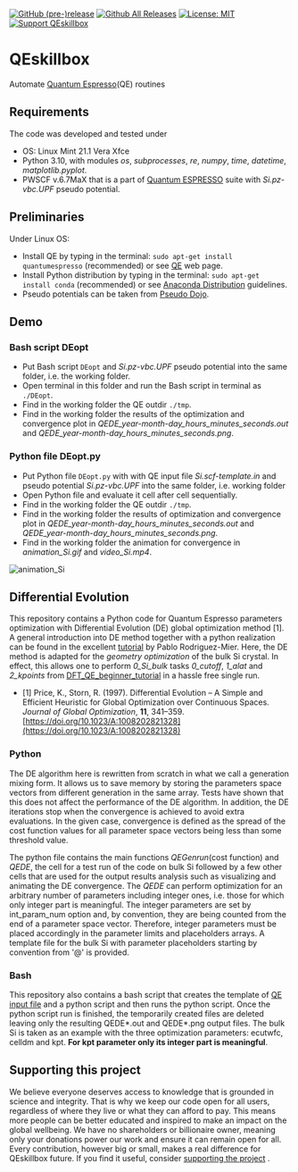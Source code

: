 [![GitHub (pre-)release](https://img.shields.io/github/release/vasilsaroka/QEskillbox/all.svg)](https://github.com/vasilsaroka/QEskillbox/releases)
[![Github All Releases](https://img.shields.io/github/downloads/vasilsaroka/QEskillbox/total.svg)](https://github.com/vasilsaroka/QEskillbox/releases)
[![License: MIT](https://img.shields.io/badge/License-MIT-yellow.svg)](https://opensource.org/licenses/MIT)
[![Support QEskillbox](https://img.shields.io/static/v1?label=support&message=5$&color=green&style=flat&logo=paypal)](https://paypal.me/vasilsaroka?locale.x=en_GB)

# QEskillbox
Automate [Quantum Espresso](https://www.quantum-espresso.org/)(QE) routines

## Requirements
The code was developed and tested under
 - OS: Linux Mint 21.1 Vera Xfce
 - Python 3.10, with modules *os*, *subprocesses*, *re*, *numpy*, *time*, *datetime*, *matplotlib.pyplot*.
 - PWSCF v.6.7MaX that is a part of [Quantum ESPRESSO](https://www.quantum-espresso.org/) suite with *Si.pz-vbc.UPF* pseudo potential.

## Preliminaries
Under Linux OS:
- Install QE by typing in the terminal: ``sudo apt-get install quantumespresso`` (recommended) or see [QE](https://www.quantum-espresso.org/login/) web page.
- Install Python distribution by typing in the terminal: ``sudo apt-get install conda`` (recommended) or see [Anaconda Distribution](https://www.anaconda.com/download/#linux) guidelines.
- Pseudo potentials can be taken from [Pseudo Dojo](http://www.pseudo-dojo.org/).

## Demo
### Bash script DEopt
- Put Bash script ``DEopt`` and *Si.pz-vbc.UPF* pseudo potential into the same folder, i.e. the working folder.
- Open terminal in this folder and run the Bash script in terminal as ``./DEopt``.
- Find in the working folder the QE outdir ``./tmp``.
- Find in the working folder the results of the optimization and convergence plot in *QEDE_year-month-day_hours_minutes_seconds.out* and *QEDE_year-month-day_hours_minutes_seconds.png*.

### Python file DEopt.py
- Put Python file ``DEopt.py`` with with QE input file *Si.scf-template.in* and pseudo potential *Si.pz-vbc.UPF* into the same folder, i.e. working folder
- Open Python file and evaluate it cell after cell sequentially.
- Find in the working folder the QE outdir ``./tmp``.
- Find in the working folder the results of optimization and convergence plot in *QEDE_year-month-day_hours_minutes_seconds.out* and *QEDE_year-month-day_hours_minutes_seconds.png*.
- Find in the working folder the animation for convergence in *animation_Si.gif* and *video_Si.mp4*.
  
![animation_Si](https://github.com/vasilsaroka/QEskillbox/assets/49445896/bd93e31e-657b-4ebc-9297-88b84fbc5efb)


## Differential Evolution
This repository contains a Python code for Quantum Espresso parameters optimization with Differential Evolution (DE) global optimization method [1].
A general introduction into DE method together with a python realization can be found in the excellent [tutorial](https://pablormier.github.io/2017/09/05/a-tutorial-on-differential-evolution-with-python/#) by Pablo Rodriguez-Mier. Here, the DE method is adapted for the *geometry optimization* of the bulk Si crystal. In effect, this allows one to perform *0_Si_bulk* tasks *0_cutoff*, *1_alat* and *2_kpoints* from [DFT_QE_beginner_tutorial](https://github.com/Crivella/DFT_QE_beginner_tutorial) in a hassle free single run.

- [1] Price, K., Storn, R. (1997). Differential Evolution – A Simple and Efficient Heuristic for Global Optimization over Continuous Spaces. *Journal of Global Optimization*, **11**, 341–359. [https://doi.org/10.1023/A:1008202821328](https://doi.org/10.1023/A:1008202821328)

### Python
The DE algorithm here is rewritten from scratch in what we call a generation mixing form. It allows us to save memory by storing the parameters space vectors from different generation in the same array. Tests have shown that this does not affect the performance of the DE algorithm. In addition, the DE iterations stop when the convergence is achieved to avoid extra evaluations. In the given case, convergence is defined as the spread of the cost function values for all parameter space vectors being less than some threshold value.

The python file contains the main functions *QEGenrun*(cost function) and *QEDE*, the cell for a test run of the code on bulk Si followed by a few other cells that are used for the output results analysis such as visualizing and animating the DE convergence. The *QEDE* can perform optimization for an arbitrary number of parameters including integer ones, i.e. those for which only integer part is meaningful. The integer parameters are set by int_param_num option and, by convention, they are being counted from the end of a parameter space vector. Therefore, integer parameters must be placed accordingly in the parameter limits and placeholders arrays. A template file for the bulk Si with parameter placeholders starting by convention from '@' is provided.

### Bash
This repository also contains a bash script that creates the template of [QE input file](https://www.quantum-espresso.org/Doc/INPUT_PW.html) and a python script and then runs the python script. Once the python script run is finished, the temporarily created files are deleted leaving only the resulting QEDE*.out and QEDE*.png output files. The bulk Si is taken as an example with the three optimization parameters: ecutwfc, celldm and kpt. **For kpt parameter only its integer part is meaningful**. 

## Supporting this project
   We believe everyone deserves access to knowledge that is grounded in science and integrity. That is why we keep our code open for all users, regardless of where they live or what they can afford to pay. This means more people can be better educated and inspired to make an impact on the global wellbeing. We have no shareholders or billionaire owner, meaning only your donations power our work and ensure it can remain open for all. Every contribution, however big or small, makes a real difference for QEskillbox future. If you find it useful, consider [supporting the project](https://paypal.me/vasilsaroka?locale.x=en_GB)
. 

